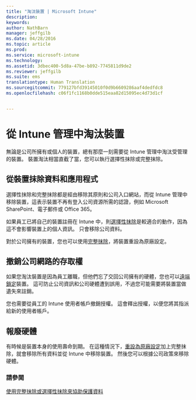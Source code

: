 ```yaml
---
title: "淘汰裝置 | Microsoft Intune"
description: 
keywords: 
author: NathBarn
manager: jeffgilb
ms.date: 04/28/2016
ms.topic: article
ms.prod: 
ms.service: microsoft-intune
ms.technology: 
ms.assetid: 3dbec400-5d8a-47be-b892-7745811d9de2
ms.reviewer: jeffgilb
ms.suite: ems
translationtype: Human Translation
ms.sourcegitcommit: 779127bfd39145010f0d9b6609286aaf4dedfdc8
ms.openlocfilehash: c06f1fc1168b0dde515eaa82d15095ec4d73d1cf


---
```


# 從 Intune 管理中淘汰裝置

無論是公司所擁有或個人的裝置，總有那麼一刻需要從 Intune 管理中淘汰受管理的裝置。 裝置淘汰相當直截了當，您可以執行選擇性抹除或完整抹除。
## 從裝置抹除資料和應用程式
選擇性抹除和完整抹除都是經由移除其原則和公司入口網站，而從 Intune 管理中移除裝置，這表示裝置不再有登入公司資源所需的認證，例如 Microsoft SharePoint、電子郵件或 Office 365。

如果員工已將自己的裝置註冊在 Intune 中，則[選擇性抹除](use-remote-wipe-to-help-protect-data-using-microsoft-intune.md#selective-wipe)是較適合的動作，因為這不會影響裝置上的個人資訊。 只會移除公司資料。

對於公司擁有的裝置，您也可以使用[完整抹除](use-remote-wipe-to-help-protect-data-using-microsoft-intune.md#full-wipe)，將裝置重設為原廠設定。

## 撤銷公司網路的存取權
如果您淘汰裝置是因為員工離職，但他們忘了交回公司擁有的硬體，您也可以[遠端鎖定](use-remote-lock-and-passcode-reset-in-microsoft-intune.md)裝置。 這可防止公司資訊和公司硬體遭到誤用，不過您可能需要將裝置當做遺失來註銷。

您也需要從員工的 Intune 使用者帳戶撤銷授權。 這會釋出授權，以便您將其指派給新的使用者帳戶。

## 報廢硬體
有時候是裝置本身的使用壽命到期。 在這種情況下，[重設為原廠設定](use-remote-wipe-to-help-protect-data-using-microsoft-intune.md)加上完整抹除，就會移除所有資料並從 Intune 中移除裝置。 然後您可以根據公司政策來移除硬體。

### 請參閱
[使用完整抹除或選擇性抹除來協助保護資料](use-remote-wipe-to-help-protect-data-using-microsoft-intune.md)



<!--HONumber=Jun16_HO4-->


